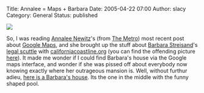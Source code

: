 Title: Annalee = Maps + Barbara
Date: 2005-04-22 07:00
Author: slacy
Category: General
Status: published

![](http://slacy.com/blog/images/malibu.jpg)

So, I was reading [Annalee
Newitz](http://www.alternet.org/authors/2188/)'s (from [The
Metro](http://metroactive.com/)) most recent post about [Google
Maps](http://maps.google.com/), and she brought up the stuff about
[Barbara Streisand](http://en.wikipedia.org/wiki/Barbra_Streisand)'s
[legal
scuttle](http://www.californiacoastline.org/streisand/lawsuit.html) with
[californiacoastline.org](http://www.californiacoastline.org/) (you can
find the offending picture
[here](http://www.californiacoastline.org/cgi-bin/image.cgi?image=200405715&mode=sequential&flags=0&year=2004)).
It made me wonder if I could find Barbara's house via the Google maps
interface, and wonder if she was pissed off about everybody now knowing
exactly where her outrageous mansion is. Well, without furthur adieu,
[here is a Barbara's
house](http://maps.google.com/maps?ll=34.014906,-118.791325&spn=0.007467,0.007939&t=k&hl=en).
Its the one in the middle with the funny shaped pool.  
  

